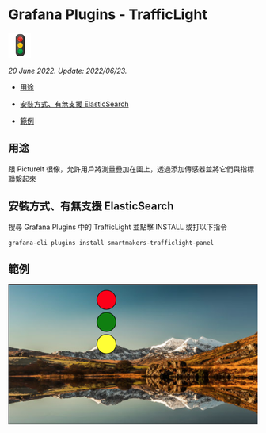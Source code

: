 # Grafana Plugins - TrafficLight

![img](trafficlight_icon.png)

*20 June 2022. Update: 2022/06/23.*

* [用途](#use)

* [安裝方式、有無支援 ElasticSearch](#install)

* [範例](#example)

<h2 id="use">用途</h2>

跟 Picturelt 很像，允許用戶將測量疊加在圖上，透過添加傳感器並將它們與指標聯繫起來

<h2 id="install">安裝方式、有無支援 ElasticSearch</h2>

搜尋 Grafana Plugins 中的 TrafficLight 並點擊 INSTALL 或打以下指令

    grafana-cli plugins install smartmakers-trafficlight-panel

<h2 id="example">範例</h2>

![img](TrafficLight.png)


